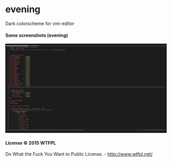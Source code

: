 # evening
Dark colorscheme for vim-editor

#### Some screenshots (evening)

![](/screenshots/evening.png?raw=true)

#### License  © 2015 WTFPL

Do What the Fuck You Want to Public License. - http://www.wtfpl.net/

